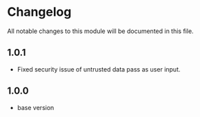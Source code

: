
# Changelog
All notable changes to this module will be documented in this file.

## 1.0.1

- Fixed security issue of untrusted data pass as user input.


## 1.0.0

- base version
